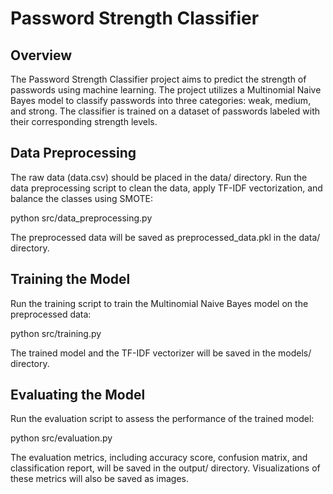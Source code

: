 # Password Strength Classifier

## Overview
The Password Strength Classifier project aims to predict the strength of passwords using machine learning. The project utilizes a Multinomial Naive Bayes model to classify passwords into three categories: weak, medium, and strong. The classifier is trained on a dataset of passwords labeled with their corresponding strength levels.

## Data Preprocessing
The raw data (data.csv) should be placed in the data/ directory.
 Run the data preprocessing script to clean the data, apply TF-IDF vectorization, and balance the classes using SMOTE:

python src/data_preprocessing.py

The preprocessed data will be saved as preprocessed_data.pkl in the data/ directory.

## Training the Model

Run the training script to train the Multinomial Naive Bayes model on the preprocessed data:

python src/training.py

The trained model and the TF-IDF vectorizer will be saved in the models/ directory.

## Evaluating the Model

Run the evaluation script to assess the performance of the trained model:

python src/evaluation.py

The evaluation metrics, including accuracy score, confusion matrix, and classification report, will be saved in the output/ directory. Visualizations of these metrics will also be saved as images.
